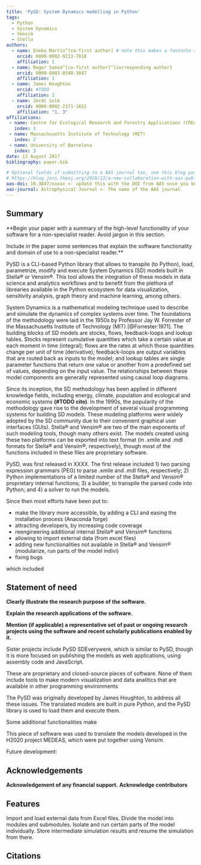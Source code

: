 ```yaml
---
title: 'PySD: System Dynamics modelling in Python'
tags:
  - Python
  - System Dynamics
  - Vensim
  - Stella
authors:
  - name: Eneko Martín^[co-first author] # note this makes a footnote saying 'co-first author'
    orcid: 0000-0002-9213-7818
    affiliation: 1
  - name: Roger Samsó^[co-first author]^[corresponding author]
    orcid: 0000-0003-0348-3047
    affiliation: 1
  - name: James Houghton
    orcid: #TODO
    affiliation: 2
  - name: Jordi Solé
    orcid: 0000-0002-2371-1652
    affiliation: "1, 3"
affiliations:
 - name: Centre for Ecological Research and Forestry Applications (CREAF)
   index: 1
 - name: Massachusetts Institute of Technology (MIT)
   index: 2
 - name: University of Barcelona
   index: 3
date: 13 August 2017
bibliography: paper.bib

# Optional fields if submitting to a AAS journal too, see this blog post:
# https://blog.joss.theoj.org/2018/12/a-new-collaboration-with-aas-publishing
aas-doi: 10.3847/xxxxx <- update this with the DOI from AAS once you know it.
aas-journal: Astrophysical Journal <- The name of the AAS journal.
---
```


## Summary
**Begin your paper with a summary of the high-level functionality of your software for a non-specialist reader. Avoid jargon in this section.

Include in the paper some sentences that explain the software functionality and domain of use to a non-specialist reader.**

PySD is a CLI-based Python library that allows to transpile (to Python), load, parametrize, modify and execute System Dynamics (SD) models built in Stella&#174; or Vensim&#174;. This tool allows the integration of these models in data science and analytics workflows and to benefit from the plethora of librearies available in the Python ecosystem for data visualization, sensitivity analysis, graph theory and machine learning, among others.

System Dynamics is a mathematical modeling technique used to describe and simulate the dynamics of complex systems over time. The foundations of the methodology were laid in the 1950s by Professor Jay W. Forrester of the Massachusetts Institute of Technology (MIT) [@Forrester:1971]. The building blocks of SD models are stocks, flows, feedback-loops and lookup tables. Stocks represent cumulative quantities which take a certain value at each moment in time (integral); flows are the rates at which those quantities change per unit of time (derivative); feedback-loops are output variables that are routed back as inputs to the model; and lookup tables are single parameter functions that return one value or another from a predefined set of values, depending on the input value. The relationships between these model components are generally represented using causal loop diagrams.

Since its inception, the SD methodology has been applied in different knowledge fields, including energy, climate, population and ecological and economic systems **(#TODO cite)**. In the 1990s, the popularity of the methodology gave rise to the development of several visual programming systems for building SD models. These modeling platforms were widely adopted by the SD community due to their convenient graphical user interfaces (GUIs). Stella&#174; and Vensim&#174; are two of the main exponents of such modeling tools, though many others exist. The models created using these two platforms can be exported into text format (in .xmile and .mdl formats for Stella&#174; and Vensim&#174;, respectively), though most of the functions included in these files are proprietary software.

PySD, was first released in XXXX. The first release included 1) two parsing expression grammars (PEG) to parse .xmile and .mdl files, respectively; 2) Python implementations of a limited number of the Stella&#174; and Vensim&#174; proprietary internal functions; 3) a builder, to transpile the parsed code into Python; and 4) a solver to run the models.

Since then most efforts have been put to:
- make the library more accessible, by adding a CLI and easing the installation process (Anaconda forge)
- attracting developers, by increasing code coverage
- reengineering additional internal Stella&#174; and Vensim&#174; functions
- allowing to import external data (from excel files)
- adding new functionalities not available in Stella&#174; and Vensim&#174; (modularize, run parts of the model indivi)
- fixing bugs


which included 


## Statement of need
**Clearly illustrate the research purpose of the software.**

**Explain the research applications of the software.**

**Mention (if applicable) a representative set of past or ongoing research projects using the software and recent scholarly publications enabled by it.**

Sister projects include PySD SDEverywere, which is similar to PySD, though it is more focused on publishing the models as web applications, using assembly code and JavaScript.




These are proprietary and closed-source pieces of software.
None of them include tools to make modern visualization and data analitics that are available in other programming environments

The PySD was originally developed by James Houghton, to address all these issues. The translated models are built in pure Python, and the PySD library is used to load them and execute them.

Some additional functionalities make 

This piece of software was used to translate the models developed in the H2020 project MEDEAS, which were put together using Vensim.

Future development: 

## Acknowledgements
**Acknowledgement of any financial support.**
**Acknowledge contributors**

## Features
Import and load external data from Excel files.
Divide the model into modules and submodules.
Isolate and run certain parts of the model individually.
Store intermediate simulation results and resume the simulation from there.

## Citations